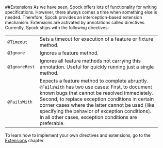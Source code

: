 
##Extensions
As we have seen, Spock offers lots of functionality for writing specifications. However, there always comes a time when something else is needed. Therefore, Spock provides an interception-based extension mechanism. Extensions are activated by annotations called directives. Currently, Spock ships with the following directives:

| | |
|--|--|
|`@Timeout`|Sets a timeout for execution of a feature or fixture method.|
|`@Ignore`| Ignores a feature method.|
|`@IgnoreRest`|Ignores all feature methods not carrying this annotation. Useful for quickly running just a single method.|
|`@FailsWith`|Expects a feature method to complete abruptly. `@FailsWith` has two use cases: First, to document known bugs that cannot be resolved immediately. Second, to replace exception conditions in certain corner cases where the latter cannot be used (like specifying the behavior of exception conditions). In all other cases, exception conditions are preferable.|

To learn how to implement your own directives and extensions, go to the [Extensions](#extensions) chapter.
